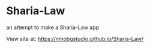 # Sharia-Law
an attempt to make a Sharia-Law app


View site at:
https://mhobgstudio.github.io/Sharia-Law/
